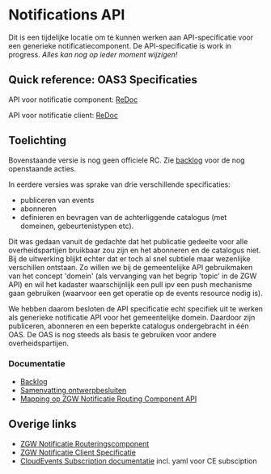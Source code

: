 # Notifications API

Dit is een tijdelijke locatie om te kunnen werken aan API-specificatie voor een generieke notificatiecomponent.
De API-specificatie is work in progress. _Alles kan nog op ieder moment wijzigen!_

## Quick reference: OAS3 Specificaties

API voor notificatie component:
[ReDoc](http://redocly.github.io/redoc/?url=https://raw.githubusercontent.com/VNG-Realisatie/notificatieservices/main/docs/api-specification/notifications.yaml)

API voor notificatie client:
[ReDoc](http://redocly.github.io/redoc/?url=https://raw.githubusercontent.com/VNG-Realisatie/notificatieservices/main/docs/api-specification/notifications_client.yaml)

## Toelichting

Bovenstaande versie is nog geen officiele RC. Zie [backlog](./backlog.md) voor de nog openstaande acties.

In eerdere versies was sprake van drie verschillende specificaties:
- publiceren van events
- abonneren
- definieren en bevragen van de achterliggende catalogus (met domeinen, gebeurtenistypen etc).

Dit was gedaan vanuit de gedachte dat het publicatie gedeelte voor alle overheidspartijen bruikbaar zou zijn en het abonneren en de catalogus niet. Bij de uitwerking blijkt echter dat er toch al snel subtiele maar wezenlijke verschillen ontstaan. Zo willen we bij de gemeentelijke API gebruikmaken van het concept 'domein' (als vervanging van het begrip 'topic' in de ZGW API) en wil het kadaster waarschijnlijk een pull ipv een push mechanisme gaan gebruiken (waarvoor een get operatie op de events resource nodig is).

We hebben daarom besloten de API specificatie echt specifiek uit te werken als generieke notificatie API voor het gemeentelijke domein. Daardoor zijn publiceren, abonneren en een beperkte catalogus ondergebracht in één OAS. De OAS is nog steeds als basis te gebruiken voor andere overheidspartijen.

### Documentatie

- [Backlog](./backlog.md)
- [Samenvatting ontwerpbesluiten](./ontwerpbesluiten.md)
- [Mapping op ZGW Notificatie Routing Component API](./mapping_zgw_nrc.md)

## Overige links

- [ZGW Notificatie Routeringscomponent](https://notificaties-api.vng.cloud/)
- [ZGW Notificatie Client Specificatie](https://vng-realisatie.github.io/gemma-zaken/standaard/notificaties-consumer/index)
- [CloudEvents Subscription documentatie](https://github.com/cloudevents/spec/tree/main/subscriptions) incl. yaml voor CE subsciption

